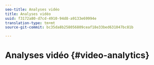 ```yaml
---
seo-title: Analyses vidéo
title: Analyses vidéo
uuid: f3172a80-d7cd-4910-94d8-a9133e69994e
translation-type: tm+mt
source-git-commit: bc35da8b258056809ceaf18e33bed631047bc81b

---
```



# Analyses vidéo {#video-analytics}

